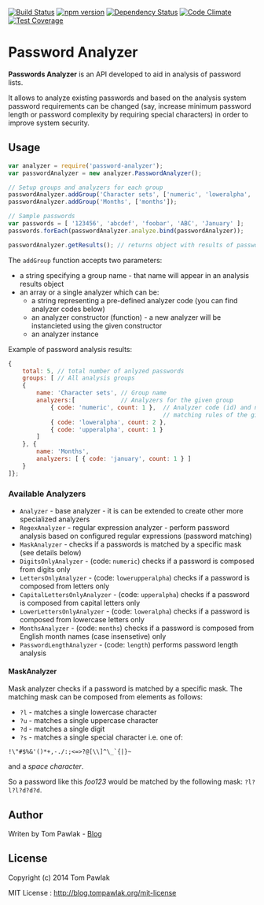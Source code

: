 [![Build Status](https://travis-ci.org/T-PWK/node-password-analyzer.svg?branch=master)](https://travis-ci.org/T-PWK/node-password-analyzer) [![npm version](https://badge.fury.io/js/password-analyzer.svg)](http://badge.fury.io/js/password-analyzer) [![Dependency Status](https://gemnasium.com/T-PWK/node-password-analyzer.svg)](https://gemnasium.com/T-PWK/node-password-analyzer) [![Code Climate](https://codeclimate.com/github/T-PWK/node-password-analyzer/badges/gpa.svg)](https://codeclimate.com/github/T-PWK/node-password-analyzer) [![Test Coverage](https://codeclimate.com/github/T-PWK/node-password-analyzer/badges/coverage.svg)](https://codeclimate.com/github/T-PWK/node-password-analyzer)

Password Analyzer
======================

**Passwords Analyzer** is an API developed to aid in analysis of password lists. 

It allows to analyze existing passwords and based on the analysis system password requirements can be changed (say, increase minimum password length or password complexity by requiring special characters) in order to improve system security.

## Usage ##

```js
var analyzer = require('password-analyzer');
var passwordAnalyzer = new analyzer.PasswordAnalyzer();

// Setup groups and analyzers for each group
passwordAnalyzer.addGroup('Character sets', ['numeric', 'loweralpha', 'upperalpha']);
passwordAnalyzer.addGroup('Months', ['months']);

// Sample passwords
var passwords = [ '123456', 'abcdef', 'foobar', 'ABC', 'January' ];
passwords.forEach(passwordAnalyzer.analyze.bind(passwordAnalyzer));

passwordAnalyzer.getResults(); // returns object with results of passwords analysis
```

The `addGroup` function accepts two parameters:
- a string specifying a group name - that name will appear in an analysis results object
- an array or a single analyzer which can be:
	- a string representing a pre-defined analyzer code (you can find analyzer codes below)
	- an analyzer constructor (function) - a new analyzer will be instancieted using the given constructor
	- an analyzer instance

Example of password analysis results:

```js
{
	total: 5, // total number of anlyzed passwords
	groups: [ // All analysis groups
	{
		name: 'Character sets', // Group name
		analyzers:[             // Analyzers for the given group
			{ code: 'numeric', count: 1 },	// Analyzer code (id) and number of passwords
											// matching rules of the given analyzer
			{ code: 'loweralpha', count: 2 },
			{ code: 'upperalpha', count: 1 }
		]
	}, { 
		name: 'Months', 
		analyzers: [ { code: 'january', count: 1 } ]
	}
]};
```

### Available Analyzers ###

- `Analyzer` - base analyzer - it is can be extended to create other more specialized analyzers
- `RegexAnalyzer` - regular expression analyzer - perform password analysis based on configured regular expressions (password matching) 
- `MaskAnalyzer` - checks if a passwords is matched by a specific mask (see details below)
- `DigitsOnlyAnalyzer` - (code: `numeric`) checks if a password is composed from digits only
- `LettersOnlyAnalyzer` - (code: `lowerupperalpha`) checks if a password is composed from letters only
- `CapitalLettersOnlyAnalyzer` - (code: `upperalpha`) checks if a password is composed from capital letters only 
- `LowerLettersOnlyAnalyzer` -  (code: `loweralpha`) checks if a password is composed from lowercase letters only
- `MonthsAnalyzer` - (code: `months`) checks if a password is composed from English month names (case insensetive) only
- `PasswordLengthAnalyzer` - (code: `length`) performs password length analysis

#### MaskAnalyzer ####
Mask analyzer checks if a password is matched by a specific mask. The matching mask can be composed from elements as follows:
- `?l` - matches a single lowercase character
- `?u` - matches a single uppercase character
- `?d` - matches a single digit
- `?s` - matches a single special character i.e. one of:

``` 
!\"#$%&'()*+,-./:;<=>?@[\\]^\_`{|}~
```
and a _space character_.

So a password like this _foo123_ would be matched by the following mask: `?l?l?l?d?d?d`.

## Author ##
Writen by Tom Pawlak - [Blog](http://blog.tompawlak.org)

## License ##

Copyright (c) 2014 Tom Pawlak

MIT License : http://blog.tompawlak.org/mit-license
